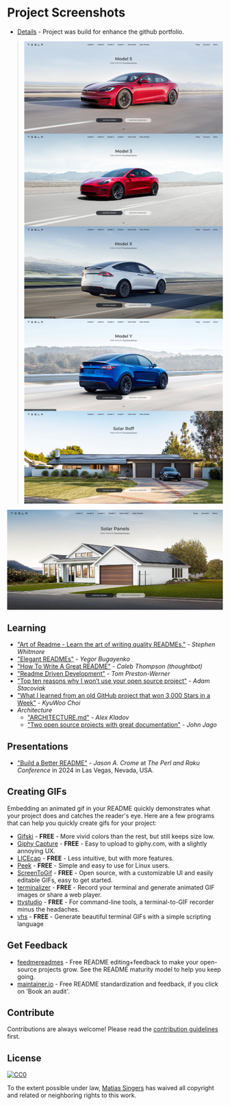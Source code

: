 
# Project Screenshots

- [Details](https://github.com/puspjoshi) - Project was build for enhance the github portfolio. 

> <img src="screens/screen1.png" align="center"/>
> <img src="screens/screen2.png" align="center"/>
> <img src="screens/screen3.png" align="center"/>
> <img src="screens/screen4.png" align="center"/>
> <img src="screens/screen5.png" align="center"/>
<img src="screens/screen6.png" align="center"/>


## Learning

- ["Art of Readme - Learn the art of writing quality READMEs."](https://github.com/hackergrrl/art-of-readme#readme) - *Stephen Whitmore*
- ["Elegant READMEs"](https://www.yegor256.com/2019/04/23/elegant-readme.html) - *Yegor Bugayenko*
- ["How To Write A Great README"](https://thoughtbot.com/blog/how-to-write-a-great-readme) - *Caleb Thompson (thoughtbot)*
- ["Readme Driven Development"](https://tom.preston-werner.com/2010/08/23/readme-driven-development.html) - *Tom Preston-Werner*
- ["Top ten reasons why I won’t use your open source project"](https://changelog.com/posts/top-ten-reasons-why-i-wont-use-your-open-source-project) - *Adam Stacoviak*
- ["What I learned from an old GitHub project that won 3,000 Stars in a Week"](https://www.freecodecamp.org/news/what-i-learned-from-an-old-github-project-that-won-3-000-stars-in-a-week-628349a5ee14/) - *KyuWoo Choi*
- *Architecture*
    - ["ARCHITECTURE.md"](https://matklad.github.io/2021/02/06/ARCHITECTURE.md.html) - *Alex Kladov*
    - ["Two open source projects with great documentation"](https://johnjago.com/great-docs/) - *John Jago*

## Presentations

- ["Build a Better README"](https://www.youtube.com/watch?v=vfZuFo1gTB8&list=PLA9_Hq3zhoFw6patag2gZcDjpugDLBStL&index=31) - *Jason A. Crome* at *The Perl and Raku Conference* in 2024 in Las Vegas, Nevada, USA.


## Creating GIFs

Embedding an animated gif in your README quickly demonstrates what your project does and catches the reader's eye. Here are a few programs that can help you quickly create gifs for your project:

- [Gifski](https://github.com/sindresorhus/Gifski#readme) - **FREE** - More vivid colors than the rest, but still keeps size low.
- [Giphy Capture](https://giphy.com/apps/giphycapture) - **FREE** - Easy to upload to giphy.com, with a slightly annoying UX.
- [LICEcap](https://www.cockos.com/licecap/) - **FREE** - Less intuitive, but with more features.
- [Peek](https://github.com/phw/peek#readme) - **FREE** - Simple and easy to use for Linux users.
- [ScreenToGif](https://github.com/NickeManarin/ScreenToGif/) - **FREE** - Open source, with a customizable UI and easily editable GIFs, easy to get started.
- [terminalizer](https://github.com/faressoft/terminalizer) - **FREE** - Record your terminal and generate animated GIF images or share a web player.
- [ttystudio](https://github.com/chjj/ttystudio#readme) - **FREE** - For command-line tools, a terminal-to-GIF recorder minus the headaches.
- [vhs](https://github.com/charmbracelet/vhs) - **FREE** - Generate beautiful terminal GIFs with a simple scripting language

## Get Feedback

- [feedmereadmes](https://github.com/LappleApple/feedmereadmes#readme) - Free README editing+feedback to make your open-source projects grow. See the README maturity model to help you keep going.
- [maintainer.io](https://maintainer.io/) - Free README standardization and feedback, if you click on 'Book an audit'.

## Contribute

Contributions are always welcome!
Please read the [contribution guidelines](contributing.md) first.

## License

[![CC0](https://licensebuttons.net/p/zero/1.0/88x31.png)](https://creativecommons.org/publicdomain/zero/1.0/)

To the extent possible under law, [Matias Singers](https://mts.io) has waived all copyright and related or neighboring rights to this work.
